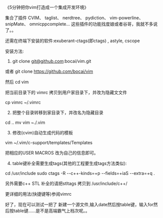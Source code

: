《5分钟把你vim打造成一个集成开发环境》

集合了插件 CVIM、 taglist、 nerdtree、 pydiction、  vim-powerline、 snipMate、  omnicppcomplete...
这些插件的功能找度娘或者谷哥，我就不多说了。。

还需在终端下安装的软件:exuberant-ctags(即ctags) , astyle, cscope

安装方法:

1) git clone git@github.com:bocai/vim.git 

或者 git clone https://github.com/bocai/vim

然后
cd vim

把当前目录下的 vimrc 拷贝到用户家目录下，并改为隐藏文文件

cp vimrc ~/.vimrc

2) 把整个目录转移到家目录下，并改名为隐藏目录

cd ..
mv vim ~./.vim

3) 修改(cvim)自动生成代码的模板

vim ~/.vim/c-support/templates/Templates

把相应的USER MACROS 改为自己的信息即可。

4) table键补全需要生成tags(其他的工程要生成tags方法类似): 

cd /usr/include 
sudo ctags -R --c++-kinds=+p --fields=+iaS --extra=+q .

另外需要c++ STL 补全的请把stltags 拷贝到 /usr/include/c++/

更详细的用法(快捷键等)参阅vimrc

好了，现在可以测试一把了
新建一个源文件,输入date然后按table键，输入for然后按table键......是不是高端霸气上档次呢。。
